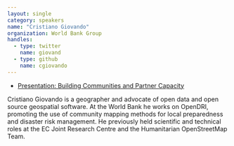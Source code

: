 ```yaml
---
layout: single
category: speakers
name: "Cristiano Giovando"
organization: World Bank Group
handles:
  - type: twitter
    name: giovand
  - type: github
    name: cgiovando
---
```

- [Presentation: Building Communities and Partner Capacity](https://drive.google.com/open?id=0B18oUkUMksTPVm5ucm5nOGdPZ1k)

Cristiano Giovando is a geographer and advocate of open data and open source geospatial software. At the World Bank he works on OpenDRI, promoting the use of community mapping methods for local preparedness and disaster risk management. He previously held scientific and technical roles at the EC Joint Research Centre and the Humanitarian OpenStreetMap Team.
